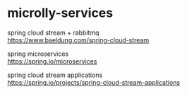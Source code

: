 # microlly-services

spring cloud stream + rabbitmq  
https://www.baeldung.com/spring-cloud-stream


spring microservices  
https://spring.io/microservices

spring cloud stream applications  
https://spring.io/projects/spring-cloud-stream-applications
